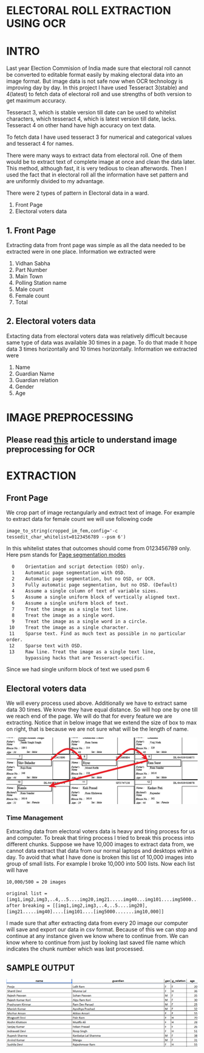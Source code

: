 # ELECTORAL ROLL EXTRACTION USING OCR
# INTRO
Last year Election Commision of India made sure that electoral roll cannot be converted to editable format easily by making electoral data into an image format. But image data is not safe now when OCR technology is improving day by day. In this project I have used Tesseract 3(stable) and 4(latest) to fetch data of electoral roll and use strengths of both version to get maximum accuracy.

Tesseract 3, which is stable version till date can be used to whitelist characters, which tesseract 4, which is latest version till date,  lacks. Tesseract 4 on other hand have high accuracy on text data.

To fetch data I have used tesseract 3 for numerical and categorical values and tesseract 4 for names.

There were many ways to extract data from electoral roll. One of them would be to extract text of complete image at once and clean the data later. This method, although fast, it is very tedious to clean afterwords. Then I used the fact that in electoral roll all the information have set pattern and are uniformly divided to my advantage. 

There were 2 types of pattern in Electoral data in a ward.
1. Front Page
2. Electoral voters data

## 1. Front Page
Extracting data from front page was simple as all the data needed to be extracted were in one place. Information we extracted were
1. Vidhan Sabha
2. Part Number
3. Main Town
4. Polling Station name
5. Male count
6. Female count
7. Total

## 2. Electoral voters data
Extacting data from electoral voters data was relatively difficult because same type of data was available 30 times in a page. To do that 
made it hope data 3 times horizontally and 10 times horizontally. Information we extracted were
1. Name
2. Guardian Name
3. Guardian relation
4. Gender
5. Age

# IMAGE PREPROCESSING
## Please read [this](https://medium.freecodecamp.org/getting-started-with-tesseract-part-ii-f7f9a0899b3f) article to understand image preprocessing for OCR

# EXTRACTION
## Front Page
We crop part of image rectangularly and extract text of image. For example to extract data for female count we will use following code
```
image_to_string(cropped_im_fem,config='-c tessedit_char_whitelist=0123456789 --psm 6')
```
In this whitelist states that outcomes should come from 0123456789 only.
Here psm stands for [Page segmentation modes](https://github.com/tesseract-ocr/tesseract/wiki/Command-Line-Usage)
```
  0    Orientation and script detection (OSD) only.
  1    Automatic page segmentation with OSD.
  2    Automatic page segmentation, but no OSD, or OCR.
  3    Fully automatic page segmentation, but no OSD. (Default)
  4    Assume a single column of text of variable sizes.
  5    Assume a single uniform block of vertically aligned text.
  6    Assume a single uniform block of text.
  7    Treat the image as a single text line.
  8    Treat the image as a single word.
  9    Treat the image as a single word in a circle.
 10    Treat the image as a single character.
 11    Sparse text. Find as much text as possible in no particular order.
 12    Sparse text with OSD.
 13    Raw line. Treat the image as a single text line,
       bypassing hacks that are Tesseract-specific.
 ```
 Since we had single uniform block of text we used psm 6
 
## Electoral voters data
We will every process used above. Additionally we have to extract same data 30 times. We know they have equal distance. So will hop one by one till we reach end of the page. We will do that for every feature we are extracting. 
Notice that in below image that we extend the size of box to max on right, that is because we are not sure what will be the length of name.

![Screenshot of output](images/AC0570001-3.jpg)

### Time Management
Extracting data from electoral voters data is heavy and tiring process for us and computer. To break that tiring process I tried to break this process into different chunks.
Suppose we have 10,000 images to extract data from, we cannot data extract that data from our normal laptops and desktops within a day. To avoid that what I have done is broken this list of 10,000 images into group of small lists. For example I broke 10,000 into 500 lists. Now each list will have
```
10,000/500 = 20 images
```
```
original list = [img1,img2,img3,..4,..5....img20,img21.....img40...img101....img5000.......img10,000]
after breaking = [[img1,img2,img3,..4,..5....img20],[img21.....img40]....[img101....[img5000.......img10,000]]
```
I made sure that after extracting data from every 20 image our computer will save and export our data in csv format. Because of this we can stop and continue at any instance given we know where to continue from. We can know where to continue from just by looking last saved file name which indicates the chunk number which was last processed.

## SAMPLE OUTPUT
![Screenshot of output](/Screenshot.png)
